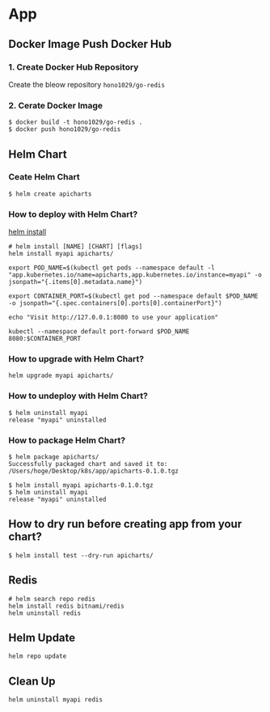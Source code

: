 # App

## Docker Image Push Docker Hub

### 1. Create Docker Hub Repository
Create the bleow repository
`hono1029/go-redis`

### 2. Cerate Docker Image
```
$ docker build -t hono1029/go-redis .
$ docker push hono1029/go-redis
```

## Helm Chart

### Ceate Helm Chart
```
$ helm create apicharts
```

### How to deploy with Helm Chart?

[helm install](https://helm.sh/docs/helm/helm_install/#helm-install)

```
# helm install [NAME] [CHART] [flags]
helm install myapi apicharts/

export POD_NAME=$(kubectl get pods --namespace default -l "app.kubernetes.io/name=apicharts,app.kubernetes.io/instance=myapi" -o jsonpath="{.items[0].metadata.name}")

export CONTAINER_PORT=$(kubectl get pod --namespace default $POD_NAME -o jsonpath="{.spec.containers[0].ports[0].containerPort}")

echo "Visit http://127.0.0.1:8080 to use your application"

kubectl --namespace default port-forward $POD_NAME 8080:$CONTAINER_PORT
```

### How to upgrade with Helm Chart?
```
helm upgrade myapi apicharts/
```

### How to undeploy with Helm Chart?

```
$ helm uninstall myapi
release "myapi" uninstalled
```

### How to package Helm Chart?

```
$ helm package apicharts/
Successfully packaged chart and saved it to: /Users/hoge/Desktop/k8s/app/apicharts-0.1.0.tgz

$ helm install myapi apicharts-0.1.0.tgz
$ helm uninstall myapi
release "myapi" uninstalled
```

## How to dry run before creating app from your chart?

```
$ helm install test --dry-run apicharts/
```

## Redis

```
# helm search repo redis
helm install redis bitnami/redis
helm uninstall redis
```

## Helm Update
```
helm repo update
```

## Clean Up

```
helm uninstall myapi redis
```
